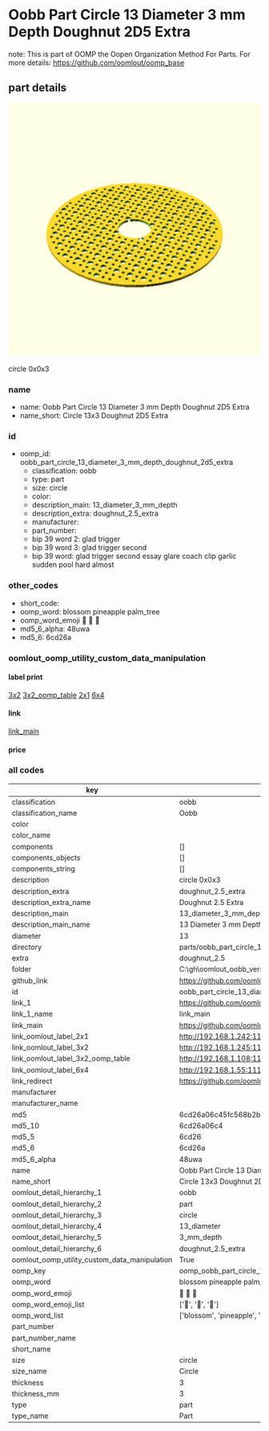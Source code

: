# Oobb Part Circle 13 Diameter 3 mm Depth Doughnut 2D5 Extra  

note: This is part of OOMP the Oopen Organization Method For Parts. For more details: https://github.com/oomlout/oomp_base

##  part details
  

[![](3dpr.png)](3dpr.png)

circle 0x0x3



### name
* name: Oobb Part Circle 13 Diameter 3 mm Depth Doughnut 2D5 Extra
* name_short: Circle 13x3 Doughnut 2D5 Extra
### id
* oomp_id: oobb_part_circle_13_diameter_3_mm_depth_doughnut_2d5_extra
  * classification: oobb
  * type: part
  * size: circle
  * color: 
  * description_main: 13_diameter_3_mm_depth
  * description_extra: doughnut_2.5_extra
  * manufacturer: 
  * part_number: 
  * bip 39 word 2: glad trigger
  * bip 39 word 3: glad trigger second
  * bip 39 word: glad trigger second essay glare coach clip garlic sudden pool hard almost

### other_codes
* short_code: 
* oomp_word: blossom pineapple palm_tree
* oomp_word_emoji :blossom: :pineapple: :palm_tree:
* md5_6_alpha: 48uwa
* md5_6: 6cd26a






### oomlout_oomp_utility_custom_data_manipulation
#### label print
[3x2](http://192.168.1.245:1112/?label=oomp%2048uwa)
[3x2_oomp_table](http://192.168.1.108:1112/?label=oomp%2048uwa)
[2x1](http://192.168.1.242:1112/?label=oomp%2048uwa)
[6x4](http://192.168.1.55:1112/?label=oomp%2048uwa)    

#### link

[link_main](https://github.com/oomlout/oomlout_oobb_version_4_generated_parts/tree/main/navigation_oomp/oobb/part/circle/13_diameter_3_mm_depth/doughnut_2.5_extra/part)                              

#### price







### all codes 
| key | value |  
| --- | --- |  
| classification | oobb |  
| classification_name | Oobb |  
| color |  |  
| color_name |  |  
| components | [] |  
| components_objects | [] |  
| components_string | [] |  
| description | circle 0x0x3 |  
| description_extra | doughnut_2.5_extra |  
| description_extra_name | Doughnut 2.5 Extra |  
| description_main | 13_diameter_3_mm_depth |  
| description_main_name | 13 Diameter 3 mm Depth |  
| diameter | 13 |  
| directory | parts/oobb_part_circle_13_diameter_3_mm_depth_doughnut_2d5_extra |  
| extra | doughnut_2.5 |  
| folder | C:\gh\oomlout_oobb_version_4_generated_parts\parts\oobb_part_circle_13_diameter_3_mm_depth_doughnut_2d5_extra |  
| github_link | https://github.com/oomlout/oomlout_oomp_part_src/tree/main/parts/oobb_part_circle_13_diameter_3_mm_depth_doughnut_2d5_extra |  
| id | oobb_part_circle_13_diameter_3_mm_depth_doughnut_2d5_extra |  
| link_1 | https://github.com/oomlout/oomlout_oobb_version_4_generated_parts/tree/main/navigation_oomp/oobb/part/circle/13_diameter_3_mm_depth/doughnut_2.5_extra/part |  
| link_1_name | link_main |  
| link_main | https://github.com/oomlout/oomlout_oobb_version_4_generated_parts/tree/main/navigation_oomp/oobb/part/circle/13_diameter_3_mm_depth/doughnut_2.5_extra/part |  
| link_oomlout_label_2x1 | http://192.168.1.242:1112/?label=oomp%2048uwa |  
| link_oomlout_label_3x2 | http://192.168.1.245:1112/?label=oomp%2048uwa |  
| link_oomlout_label_3x2_oomp_table | http://192.168.1.108:1112/?label=oomp%2048uwa |  
| link_oomlout_label_6x4 | http://192.168.1.55:1112/?label=oomp%2048uwa |  
| link_redirect | https://github.com/oomlout/oomlout_oobb_version_4_generated_parts/tree/main/parts/oobb_circle_13_03_ex_doughnut_2d5 |  
| manufacturer |  |  
| manufacturer_name |  |  
| md5 | 6cd26a06c45fc568b2b164d384fa2314 |  
| md5_10 | 6cd26a06c4 |  
| md5_5 | 6cd26 |  
| md5_6 | 6cd26a |  
| md5_6_alpha | 48uwa |  
| name | Oobb Part Circle 13 Diameter 3 mm Depth Doughnut 2D5 Extra |  
| name_short | Circle 13x3 Doughnut 2D5 Extra |  
| oomlout_detail_hierarchy_1 | oobb |  
| oomlout_detail_hierarchy_2 | part |  
| oomlout_detail_hierarchy_3 | circle |  
| oomlout_detail_hierarchy_4 | 13_diameter |  
| oomlout_detail_hierarchy_5 | 3_mm_depth |  
| oomlout_detail_hierarchy_6 | doughnut_2.5_extra |  
| oomlout_oomp_utility_custom_data_manipulation | True |  
| oomp_key | oomp_oobb_part_circle_13_diameter_3_mm_depth_doughnut_2d5_extra |  
| oomp_word | blossom pineapple palm_tree |  
| oomp_word_emoji | :blossom: :pineapple: :palm_tree: |  
| oomp_word_emoji_list | [':blossom:', ':pineapple:', ':palm_tree:'] |  
| oomp_word_list | ['blossom', 'pineapple', 'palm_tree'] |  
| part_number |  |  
| part_number_name |  |  
| short_name |  |  
| size | circle |  
| size_name | Circle |  
| thickness | 3 |  
| thickness_mm | 3 |  
| type | part |  
| type_name | Part |  
